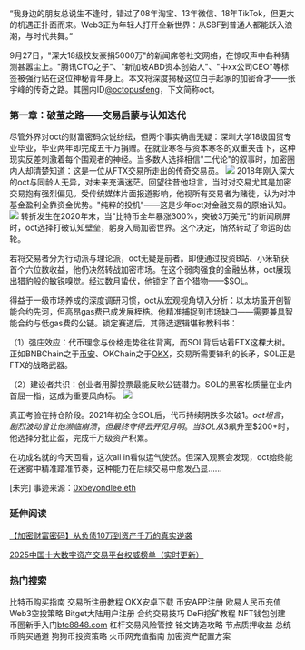 “我身边的朋友总说生不逢时，错过了08年淘宝、13年微信、18年TikTok，但更大的机遇正扑面而来。Web3正为年轻人打开全新世界：从SBF到普通人都能跃入浪潮，与时代共舞。”

9月27日，"深大18级校友豪捐5000万"的新闻席卷社交网络，在惊叹声中各种猜测甚嚣尘上。"腾讯CTO之子"、"新加坡ABD资本创始人"、"中xx公司CEO"等标签被强行贴在这位神秘青年身上。本文将深度揭秘这位白手起家的加密奇才——张宇峰的传奇之路。其圈内ID[@octopusfeng](https://twitter.com/octopusfeng)，下文简称oct。

### 第一章：破茧之路——交易启蒙与认知迭代

尽管外界对oct的财富密码众说纷纭，但两个事实确凿无疑：深圳大学18级国贸专业毕业，毕业两年即完成五千万捐赠。在就业寒冬与资本寒冬的双重夹击下，这种现实反差刺激着每个围观者的神经。当多数人选择相信"二代论"的叙事时，加密圈内人却清楚知道：这是一位从FTX交易所走出的传奇交易员。
![](https://ac63e02.webp.li/zhangyufeng5000w001.png)
2018年刚入深大的oct与同龄人无异，对未来充满迷茫。回望往昔他坦言，当时对交易尤其是加密交易抱有强烈偏见。受传统媒体片面报道影响，他视所有交易者为赌徒，认为对冲基金盈利全靠资金优势。"纯粹的投机"——这是少年oct对金融交易的原始认知。
![](https://ac63e02.webp.li/zhangyufeng5000w002.png)
转折发生在2020年末，当"比特币全年暴涨300%，突破3万美元"的新闻刷屏时，oct选择打破认知壁垒，躬身入局加密世界。这个决定，悄然转动了命运的齿轮。

若将交易者分为行动派与理论派，oct无疑是前者。即便通过投资B站、小米斩获首个六位数收益，他仍决然转战加密市场。在这个弱肉强食的金融丛林，oct展现出猎豹般的敏锐嗅觉。经过数月蛰伏，他锁定了首个猎物——$SOL。

得益于一级市场养成的深度调研习惯，oct从宏观视角切入分析：以太坊虽开创智能合约先河，但高昂gas费已成发展桎梏。他精准捕捉到市场缺口——需要兼具智能合约与低gas费的公链。锁定赛道后，其筛选逻辑堪称教科书：

（1）强庄效应：代币理念与价格走势往往背离，而SOL背后站着FTX这棵大树。正如BNBChain之于[币安](https://www.binance.com/en/activity/referral/offers/claim?ref=CPA_00JBDZVLUF)、OKChain之于[OKX](https://www.chouyi.world/zh-hans/join/18639032)，交易所需要锋利的长矛，SOL正是FTX的战略武器。

（2）建设者共识：创业者用脚投票最能反映公链潜力。SOL的黑客松质量在业内首屈一指，这成为重要风向标。
![](https://ac63e02.webp.li/zhangyufeng5000w003.png)

真正考验在持仓阶段。2021年初全仓SOL后，代币持续阴跌多次破$1。oct坦言，剧烈波动曾让他濒临崩溃，但最终守得云开见月明。当SOL从$3飙升至$200+时，他选择分批止盈，完成千万级资产积累。

在功成名就的今天回看，这次all in看似运气使然。但深入观察会发现，oct始终能在迷雾中精准踏准节奏，这种能力在后续交易中愈发凸显......

[未完] 事迹来源：[0xbeyondlee.eth](https://mirror.xyz/0xbeyondlee.eth/GRsD6rBBDhmH1WzgTB2jAJj0oaoufSlh1NWze1BWwLA)

### 延伸阅读
[【加密财富密码】从负债10万到资产千万的真实逆袭](https://heiyetouzi.xyz/biquanstory001/)

[2025中国十大数字资产交易平台权威榜单（实时更新）](https://btc8848.com/top-10-exchanges/)

### 热门搜索
比特币购买指南 交易所注册教程 OKX安卓下载 币安APP注册 欧易人民币充值 Web3空投策略 Bitget大陆用户注册 合约交易技巧 DeFi挖矿教程 NFT钱包创建 币圈新手入门[btc8848.com](https://btc8848.com) 杠杆交易风险管控 铭文铸造攻略 节点质押收益 总统币购买通道 狗狗币投资策略 火币网充值指南 加密资产配置方案